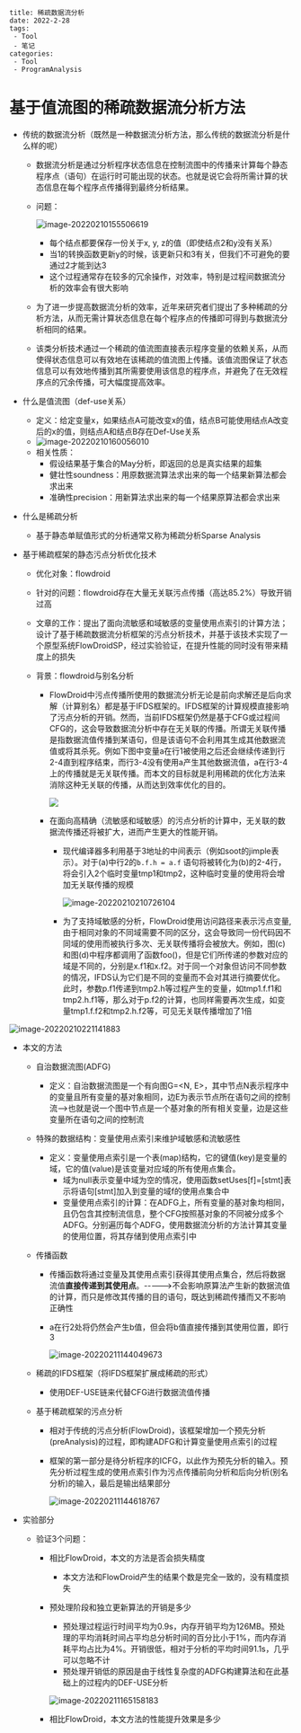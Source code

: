 ```
title: 稀疏数据流分析
date: 2022-2-28
tags:
 - Tool
 - 笔记
categories:
 - Tool
 - ProgramAnalysis
```

# 基于值流图的稀疏数据流分析方法

* 传统的数据流分析（既然是一种数据流分析方法，那么传统的数据流分析是什么样的呢）

  * 数据流分析是通过分析程序状态信息在控制流图中的传播来计算每个静态程序点（语句）在运行时可能出现的状态。也就是说它会将所需计算的状态信息在每个程序点传播得到最终分析结果。

  * 问题：

    ![image-20220210155506619](C:\Users\arile\AppData\Roaming\Typora\typora-user-images\image-20220210155506619.png)

    * 每个结点都要保存一份关于x, y, z的值（即使结点2和y没有关系）
    * 当1的转换函数更新y的时候，该更新只和3有关，但我们不可避免的要通过2才能到达3
    * 这个过程通常存在较多的冗余操作，对效率，特别是过程间数据流分析的效率会有很大影响

  * 为了进一步提高数据流分析的效率，近年来研究者们提出了多种稀疏的分析方法，从而无需计算状态信息在每个程序点的传播即可得到与数据流分析相同的结果。

  * 该类分析技术通过一个稀疏的值流图直接表示程序变量的依赖关系，从而使得状态信息可以有效地在该稀疏的值流图上传播。该值流图保证了状态信息可以有效地传播到其所需要使用该信息的程序点，并避免了在无效程序点的冗余传播，可大幅度提高效率。

* 什么是值流图（def-use关系）

  * 定义：给定变量x，如果结点A可能改变x的值，结点B可能使用结点A改变后的x的值，则结点A和结点B存在Def-Use关系
  * ![image-20220210160056010](https://gitee.com/Chenforcode/chen-imagebed/raw/master/img/20220210160056.png)
  * 相关性质：
    * 假设结果基于集合的May分析，即返回的总是真实结果的超集
    * 健壮性soundness：用原数据流算法求出来的每一个结果新算法都会求出来
    * 准确性precision：用新算法求出来的每一个结果原算法都会求出来

* 什么是稀疏分析

  * 基于静态单赋值形式的分析通常又称为稀疏分析Sparse Analysis

* 基于稀疏框架的静态污点分析优化技术

  * 优化对象：flowdroid

  * 针对的问题：flowdroid存在大量无关联污点传播（高达85.2%）导致开销过高

  * 文章的工作：提出了面向流敏感和域敏感的变量使用点索引的计算方法；设计了基于稀疏数据流分析框架的污点分析技术，并基于该技术实现了一个原型系统FlowDroidSP，经过实验验证，在提升性能的同时没有带来精度上的损失

  * 背景：flowdroid与别名分析

    * FlowDroid中污点传播所使用的数据流分析无论是前向求解还是后向求解（计算别名）都是基于IFDS框架的。IFDS框架的计算规模直接影响了污点分析的开销。然而，当前IFDS框架仍然是基于CFG或过程间CFG的，这会导致数据流分析中存在无关联的传播。所谓无关联传播是指数据流值传播到某语句，但是该语句不会利用其生成其他数据流值或将其杀死。例如下图中变量a在行1被使用之后还会继续传递到行2-4直到程序结束，而行3-4没有使用a产生其他数据流值，a在行3-4上的传播就是无关联传播。而本文的目标就是利用稀疏的优化方法来消除这种无关联的传播，从而达到效率优化的目的。

      ![](https://gitee.com/Chenforcode/chen-imagebed/raw/master/img/20220210210340.png)

    * 在面向高精确（流敏感和域敏感）的污点分析的计算中，无关联的数据流传播还将被扩大，进而产生更大的性能开销。

      * 现代编译器多利用基于3地址的中间表示（例如soot的jimple表示）。对于(a)中行2的`b.f.h = a.f` 语句将被转化为(b)的2-4行，将会引入2个临时变量tmp1和tmp2，这种临时变量的使用将会增加无关联传播的规模

        ![image-20220210210726104](https://gitee.com/Chenforcode/chen-imagebed/raw/master/img/20220210210726.png)

      * 为了支持域敏感的分析，FlowDroid使用访问路径来表示污点变量,由于相同对象的不同域需要不同的区分，这会导致同一份代码因不同域的使用而被执行多次、无关联传播将会被放大。例如，图(c)和图(d)中程序都调用了函数foo()，但是它们所传递的参数对应的域是不同的，分别是x.f1和x.f2。对于同一个对象但访问不同参数的情况，IFDS认为它们是不同的变量而不会对其进行摘要优化。此时，参数p.f1传递到tmp2.h等过程产生的变量，如tmp1.f.f1和tmp2.h.f1等，那么对于p.f2的计算，也同样需要再次生成，如变量tmp1.f.f2和tmp2.h.f2等，可见无关联传播增加了1倍
        

![image-20220210221141883](https://gitee.com/Chenforcode/chen-imagebed/raw/master/img/20220210221142.png)
    
* 本文的方法
  
  * 自治数据流图(ADFG)
  
    * 定义：自治数据流图是一个有向图G=<N, E>，其中节点N表示程序中的变量且所有变量的基对象相同，边E为表示节点所在语句之间的控制流-->也就是说一个图中节点是一个基对象的所有相关变量，边是这些变量所在语句之间的控制流
  
  * 特殊的数据结构：变量使用点索引来维护域敏感和流敏感性
  
    * 定义：变量使用点索引是一个表(map)结构，它的键值(key)是变量的域，它的值(value)是该变量对应域的所有使用点集合。
      * 域为null表示变量中域为空的情况，使用函数setUses[f]=[stmt]表示将语句[stmt]加入到变量的域f的使用点集合中
      * 变量使用点索引的计算：在ADFG上，所有变量的基对象均相同，且仍包含其控制流信息，整个CFG按照基对象的不同被分成多个ADFG。分别遍历每个ADFG，使用数据流分析的方法计算其变量的使用位置，将其存储到使用点索引中
  
  * 传播函数
  
    * 传播函数将通过变量及其使用点索引获得其使用点集合，然后将数据流值**直接传递到其使用点**。----->不会影响原算法产生新的数据流值的计算，而只是修改其传播的目的语句，既达到稀疏传播而又不影响正确性
  
    * a在行2处将仍然会产生b值，但会将b值直接传播到其使用位置，即行3
  
      ![image-20220211144049673](C:\Users\arile\AppData\Roaming\Typora\typora-user-images\image-20220211144049673.png)
  
  * 稀疏的IFDS框架（将IFDS框架扩展成稀疏的形式）
  
    * 使用DEF-USE链来代替CFG进行数据流值传播
  
  * 基于稀疏框架的污点分析
  
    * 相对于传统的污点分析(FlowDroid)，该框架增加一个预先分析(preAnalysis)的过程，即构建ADFG和计算变量使用点索引的过程
  
    * 框架的第一部分是待分析程序的ICFG，以此作为预先分析的输入。预先分析过程生成的使用点索引作为污点传播前向分析和后向分析(别名分析)的输入，最后是输出结果部分
  
      ![image-20220211144618767](https://gitee.com/Chenforcode/chen-imagebed/raw/master/img/20220211144618.png)
  
* 实验部分
  
    * 验证3个问题：
    
      * 相比FlowDroid，本文的方法是否会损失精度
    
        * 本文方法和FlowDroid产生的结果个数是完全一致的，没有精度损失
    
      * 预处理阶段和独立更新算法的开销是多少
    
        * 预处理过程运行时间平均为0.9s，内存开销平均为126MB。预处理的平均消耗时间占平均总分析时间的百分比小于1%，而内存消耗平均占比为4%。开销很低，相对于分析的平均时间91.1s，几乎可以忽略不计
        * 预处理开销低的原因是由于线性复杂度的ADFG构建算法和在此基础上的过程内的DEF-USE分析
    
        ![image-20220211165158183](https://gitee.com/Chenforcode/chen-imagebed/raw/master/img/20220211165158.png)
    
      * 相比FlowDroid，本文方法的性能提升效果是多少


